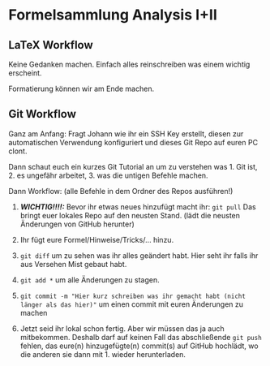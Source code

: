 # Formelsammlung Analysis I+II

## LaTeX Workflow

Keine Gedanken machen. Einfach alles reinschreiben was einem wichtig erscheint.

Formatierung können wir am Ende machen.

## Git Workflow

Ganz am Anfang: Fragt Johann wie ihr ein SSH Key erstellt, diesen zur automatischen Verwendung konfiguriert und dieses Git Repo auf euren PC clont.

Dann schaut euch ein kurzes Git Tutorial an um zu verstehen was 1. Git ist, 2. es ungefähr arbeitet, 3. was die untigen Befehle machen.

Dann Workflow: (alle Befehle in dem Ordner des Repos ausführen!)

1. ***WICHTIG!!!!:*** Bevor ihr etwas neues hinzufügt macht ihr:
   ```git pull```
   Das bringt euer lokales Repo auf den neusten Stand. (lädt die neusten Änderungen von GitHub herunter)

2. Ihr fügt eure Formel/Hinweise/Tricks/... hinzu.

3. ```git diff```
   um zu sehen was ihr alles geändert habt. Hier seht ihr falls ihr aus Versehen Mist gebaut habt.

4. ```git add *```
   um alle Änderungen zu stagen.

4. ```git commit -m "Hier kurz schreiben was ihr gemacht habt (nicht länger als das hier)"```
   um einen commit mit euren Änderungen zu machen

5. Jetzt seid ihr lokal schon fertig. Aber wir müssen das ja auch mitbekommen. Deshalb darf auf keinen Fall das abschließende
   ```git push```
   fehlen, das eure(n) hinzugefügte(n) commit(s) auf GitHub hochlädt, wo die anderen sie dann mit 1. wieder herunterladen.
